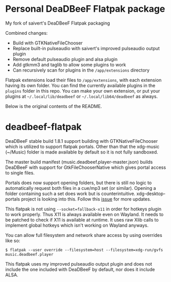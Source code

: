 # Personal DeaDBeeF Flatpak package

My fork of saivert's DeaDBeeF Flatpak packaging

Combined changes:
- Build with GTKNativeFileChooser
- Replace built-in pulseaudio with saivert's improved pulseaudio output plugin
- Remove default pulseaudio plugin and alsa plugin
- Add gtkmm3 and taglib to allow some plugins to work
- Can recursively scan for plugins in the `/app/extensions` directory

Flatpak extensions load their files to `/app/extensions`, with each extension having its own folder. You can find the currently available plugins in the `plugins` folder in this repo. You can make your own extension, or put your plugins at `~/.local/lib/deadbeef` or `~/.local/lib64/deadbeef` as always.

Below is the original contents of the README.

# deadbeef-flatpak

DeaDBeeF stable build 1.8.1 support building with GTKNativeFileChooser which is utilized to support flatpak portals. Other than that the xdg-music (~/Music) folder is made available by default so it is not fully sandboxed.

The master build manifest (music.deadbeef.player-master.json) builds DeaDBeeF with support for GtkFileChooserNative which gives portal access to single files. 

Portals does now support opening folders, but there is still no logic to automatically request both files in a cue/mp3 set (or similar). Opening a folder containing such a set does work but is counterintuitive. xdg-desktop-portals project is looking into this. Follow this [issue](https://github.com/flatpak/xdg-desktop-portal/issues/463) for more updates.

This flatpak is not using `--socket=fallback-x11` in order for hotkeys plugin to work properly. Thus X11 is always available even on Wayland. It needs to be patched to check if X11 is available at runtime. It uses raw Xlib calls to implement global hotkeys which isn't working on Wayland anyways.

You can allow full filesystem and network share access by using overrides like so:

    $ flatpak --user override --filesystem=host --filesystem=xdg-run/gvfs music.deadbeef.player

This flatpak uses my improved pulseaudio output plugin and does not include the one included with DeaDBeeF by default, nor does it include ALSA.
